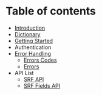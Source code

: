 # Table of contents

* [Introduction](README.md)
* [Dictionary](dictionary.md)
* [Getting Started](getting-started.md)
* Authentication
* [Error Handling](error-handling/README.md)
  * [Errors Codes](error-handling/errors-codes.md)
  * [Errors](error-handling/errors.md)
* API List
  * [SRF API](api-list/srf-api.md)
  * [SRF Fields API](api-list/srf-fields-api.md)

